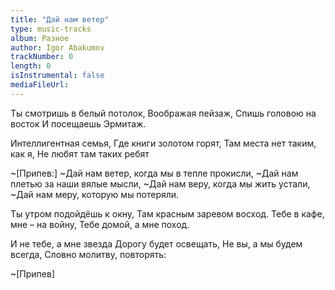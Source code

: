 ```yaml
---
title: "Дай нам ветер"
type: music-tracks
album: Разное
author: Igor Abakumov
trackNumber: 0
length: 0
isInstrumental: false
mediaFileUrl: 
---
```


Ты смотришь в белый потолок,
Воображая пейзаж,
Спишь головою на восток
И посещаешь Эрмитаж.

Интеллигентная семья,
Где книги золотом горят,
Там места нет таким, как я,
Не любят там таких ребят

~[Припев:]
~Дай нам ветер, когда мы в тепле прокисли,
~Дай нам плетью за наши вялые мысли,
~Дай нам веру, когда мы жить устали,
~Дай нам меру, которую мы потеряли.

Ты утром подойдёшь к окну,
Там красным заревом восход.
Тебе в кафе, мне – на войну,
Тебе домой, а мне поход.

И не тебе, а мне звезда
Дорогу будет освещать,
Не вы, а мы будем всегда,
Словно молитву, повторять:

~[Припев]

